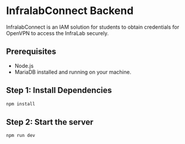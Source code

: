 # InfralabConnect Backend

InfralabConnect is an IAM solution for students to obtain credentials for OpenVPN to access the InfraLab securely.

## Prerequisites

- Node.js
- MariaDB installed and running on your machine.

## Step 1: Install Dependencies

```bash
npm install
```

## Step 2: Start the server

```bash
npm run dev
```
